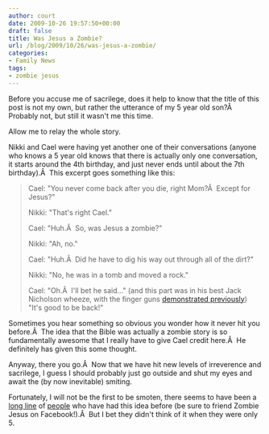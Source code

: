 ```yaml
---
author: court
date: 2009-10-26 19:57:50+00:00
draft: false
title: Was Jesus a Zombie?
url: /blog/2009/10/26/was-jesus-a-zombie/
categories:
- Family News
tags:
- zombie jesus
---
```


Before you accuse me of sacrilege, does it help to know that the title of this post is not my own, but rather the utterance of my 5 year old son?Â  Probably not, but still it wasn't me this time.

Allow me to relay the whole story.

Nikki and Cael were having yet another one of their conversations (anyone who knows a 5 year old knows that there is actually only one conversation, it starts around the 4th birthday, and just never ends until about the 7th birthday).Â  This excerpt goes something like this:


<blockquote>Cael: "You never come back after you die, right Mom?Â  Except for Jesus?"

Nikki: <yikes> "That's right Cael."

Cael: "Huh.Â  So, was Jesus a zombie?"

Nikki: "Ah, no."

Cael: "Huh.Â  Did he have to dig his way out through all of the dirt?"

Nikki: "No, he was in a tomb and moved a rock."

Cael: "Oh.Â  I'll bet he said..." (and this part was in his best Jack Nicholson wheeze, with the finger guns [demonstrated previously](http://www.vallentyne.com/blog/2009/10/21/i-have-a-smile-that-says-hello-world/)) "It's good to be back!"</blockquote>


Sometimes you hear something so obvious you wonder how it never hit you before.Â  The idea that the Bible was actually a zombie story is so fundamentally awesome that I really have to give Cael credit here.Â  He definitely has given this some thought.

Anyway, there you go.Â  Now that we have hit new levels of irreverence and sacrilege, I guess I should probably just go outside and shut my eyes and await the (by now inevitable) smiting.

Fortunately, I will not be the first to be smoten, there seems to have been a [long line](http://zombiejesusisback.com/) of [people](http://3dayslater.net/) who have had this idea before (be sure to friend Zombie Jesus on Facebook!).Â  But I bet they didn't think of it when they were only 5.
